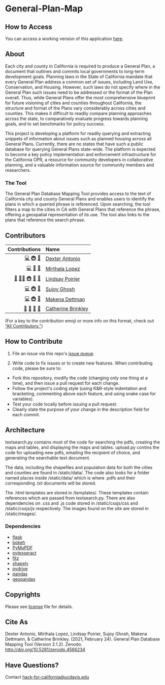 # General-Plan-Map

## How to Access

You can access a working version of this application [here](https://critical-data-analysis.org/general-plan-map/).

## About

Each city and county in California is required to produce a General Plan, a document that outlines and commits local governments to long-term development goals. Planning laws in the State of California mandate that every General Plan address a common set of issues, including Land Use, Conservation, and Housing. However, such laws do not specify where in the General Plan such issues need to be addressed or the format of the Plan overall. Thus, while General Plans offer the most comprehensive blueprint for future visioning of cities and counties throughout California, the structure and format of the Plans vary considerably across cities and counties. This makes it difficult to readily compare planning approaches across the state, to comparatively evaluate progress towards planning goals, and to set benchmarks for policy success. 
 
This project is developing a platform for readily querying and extracting snippets of information about issues such as planned housing across all General Plans. Currently, there are no states that have such a public database for querying General Plans state-wide. The platform is expected to become a key policy implementation and enforcement infrastructure for the California OPR, a resource for community developers in collaborative planning, and a valuable information source for community members and researchers. 

### The Tool

The General Plan Database Mapping Tool provides access to the text of California city and county General Plans and enables users to identify the plans in which a queried phrase is referenced. Upon searching, the tool filters a map to the cities in CA with General Plans that reference the phrase, offering a geospatial representation of its use. The tool also links to the plans that reference the search phrase. 

## Contributors
<!-- ALL-CONTRIBUTORS-LIST:START -->
| Contributions | Name |
| ----: | :---- |
| [💻](# "Code") [🚇](# "Infrastructure") [🤔](# "Ideas and Planning") | [Dexter Antonio](https://github.com/dexterantonio)
| [💻](# "Code") [📖](# "Documentation") [🤔](# "Ideas and Planning") | [Mirthala Lopez](https://www.linkedin.com/in/mirthala-lopez/)
| [📆](# "Project Management") [🧑‍🏫](# "Mentoring") [🚇](# "Infrastructure") [📖](# "Documentation") [🤔](# "Ideas and Planning") | [Lindsay Poirier](https://sts.ucdavis.edu/people/lpoirier)
| [💻](# "Code") [🚇](# "Infrastructure") [🤔](# "Ideas and Planning") | [Sujoy Ghosh](https://www.linkedin.com/in/sujoy-ghosh-266b0181)
| [💻](# "Code") [🚇](# "Infrastructure") [🤔](# "Ideas and Planning") | [Makena Dettman](https://www.linkedin.com/in/makenadettmann)
| [📆](# "Project Management") [🔬](# "Research") [🔣](# "Data") [🤔](# "Ideas and Planning") | [Catherine Brinkley](https://humanecology.ucdavis.edu/catherine-brinkley)


<!-- ALL-CONTRIBUTORS-LIST:END -->

(For a key to the contribution emoji or more info on this format, check out [“All Contributors.”](https://allcontributors.org/docs/en/emoji-key))

## How to Contribute

1. File an issue via this repo's [issue queue](https://github.com/Hack-for-California/General-Plan-Map-Python/issues).

2. Write code to fix issues or to create new features. When contributing code, please be sure to:

  * Fork this repository, modify the code (changing only one thing at a time), and then issue a pull request for each change.
  * Follow the project's coding style (using K&R-style indentation and bracketing, commenting above each feature, and using snake case for variables).
  * Test your code locally before issuing a pull request.
  * Clearly state the purpose of your change in the description field for each commit.

## Architecture

textsearch.py contains most of the code for searching the pdfs, creating the maps and tables, and displaying the maps and tables. upload.py contins the code for uploading new pdfs, emailing the recipient of choice, and generating the searchable text document. 

The data, including the shapefiles and population data for both the cities and counties are found in /static/data/. The code also looks for a folder named places inside /static/data/ which is where .pdfs and their corresponding .txt documents will be stored.

The .html templates are stored in /templates/. These templates contain references which are passed from textsearch.py. There are also dependencies on .css and .js code stored in /static/cssjs/css and /static/cssjs/js respectively. The images found on the site are stored in /static/images/.

### Dependencies
* [flask](https://flask.palletsprojects.com/en/1.1.x/)
* [bokeh](https://docs.bokeh.org/en/latest/index.html)
* [PyMuPDF](https://pypi.org/project/PyMuPDF/)
* [pytesseract](https://pypi.org/project/pytesseract/)
* [fitz](https://pypi.org/project/fitz/)
* [shapely](https://pypi.org/project/Shapely/)
* [pydrive](https://pythonhosted.org/PyDrive/)
* [pandas](https://pandas.pydata.org/)
* [geopandas](https://geopandas.org/)

## Copyrights

Please see [license](https://github.com/Hack-for-California/General-Plan-Map-Python/blob/main/LICENSE) file for details.

## Cite As

Dexter Antonio, Mirthala Lopez, Lindsay Poirier, Sujoy Ghosh, Makena Dettmann, & Catherine Brinkley. (2021, February 24). General Plan Database Mapping Tool (Version 2.1.2). Zenodo. http://doi.org/10.5281/zenodo.4566234

## Have Questions?
Contact [hack-for-california@ucdavis.edu](mailto:hack-for-california@ucdavis.edu)
